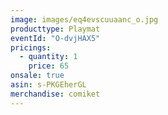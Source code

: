 ```yaml
---
image: images/eq4evscuuaanc_o.jpg
producttype: Playmat
eventId: "O-dvjHAX5"
pricings:
  - quantity: 1
    price: 65
onsale: true
asin: s-PKGEherGL
merchandise: comiket
---
```

